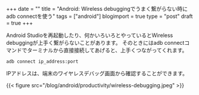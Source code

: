 +++
date = ""
title = "Android: Wireless debuggingでうまく繋がらない時にadb connectを使う"
tags = ["android"]
blogimport = true
type = "post"
draft = true
+++

Android Studioを再起動したり、何かいろいろとやっているとWireless debuggingが上手く繋がらないことがあります。
そのときにはadb connectコマンドでターミナルから直接接続してあげると、上手くつながってくれます。


```text
adb connect ip_address:port
```

IPアドレスは、端末のワイヤレスデバッグ画面から確認することができます。

{{< figure src="/blog/android/productivity/wireless-debugging.jpeg" >}}
